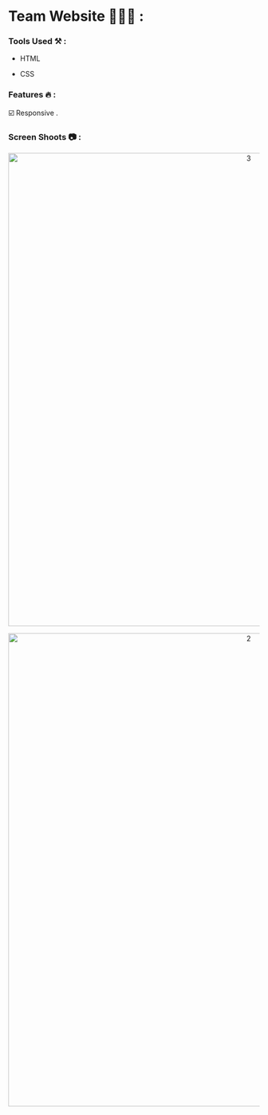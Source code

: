 # Team Website 👨🏻‍💻 : 


### Tools Used ⚒️ : 

- HTML
  
- CSS
  
### Features 🔥 :

☑️ Responsive .


### Screen Shoots 📷 :

<p align="center">
  <img width="948" alt="3" src="https://github.com/moadhamousti/Art-Gallery/assets/118165767/c4b6af0f-40de-4a0b-addf-b3a79aee15f9">
</p>


<p align="center">
  <img width="948" alt="2" src="https://github.com/moadhamousti/Art-Gallery/assets/118165767/11333b85-c158-406d-bcc3-696c4fbee43a">
</p>

